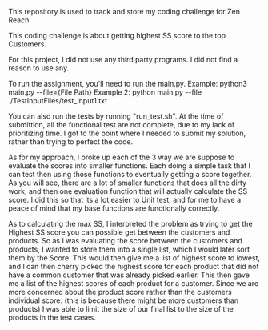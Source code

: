 This repository is used to track and store my coding challenge for Zen Reach. 

This coding challenge is about getting highest SS score to the top Customers.

For this project, I did not use any third party programs. I did not find a reason to use any.

To run the assignment, you'll need to run the main.py. 
Example: python3 main.py --file={File Path}
Example 2: python main.py --file ./TestInputFiles/test_input1.txt

You can also run the tests by running "run_test.sh". At the time of submittion, all the functional test are not complete, due to my lack of prioritizing time. I got to the point where I needed to submit my solution, rather than trying to perfect the code. 

As for my approach, I broke up each of the 3 way we are suppose to evaluate the scores into smaller functions. Each doing a simple task that I can test then using those functions to eventually getting a score together. As you will see, there are a lot of smaller functions that does all the dirty work, and then one evaluation function that will actually calculate the SS score. I did this so that its a lot easier to Unit test, and for me to have a peace of mind that my base functions are functionally correctly. 

As to calculating the max SS, I interpreted the problem as trying to get the Highest SS score you can possible get between the customers and products. So as I was evaluating the score between the customers and products, I wanted to store them into a single list, which I would later sort them by the Score. This would then give me a list of highest score to lowest, and I can then cherry picked the highest score for each product that did not have a common customer that was already picked earlier. This then gave me a list of the highest scores of each product for a customer. Since we are more concerned about the product score rather than the customers individual score. (this is because there might be more customers than products) I was able to limit the size of our final list to the size of the products in the test cases. 
